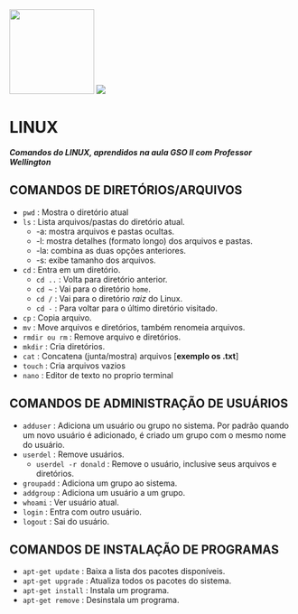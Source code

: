 
<img src="https://secure.webtoolhub.com/static/resources/icons/set2/acc5b045385d5.png" width="150px">

<img src="https://img.shields.io/badge/Linux-FCC624?style=for-the-badge&logo=linux&logoColor=black">

# LINUX
_**Comandos do LINUX, aprendidos na aula GSO II com Professor Wellington**_

## COMANDOS DE DIRETÓRIOS/ARQUIVOS
- ```pwd``` : Mostra o diretório atual
- ```ls``` : Lista arquivos/pastas do diretório atual.
  - -a: mostra arquivos e pastas ocultas.
  - -l: mostra detalhes (formato longo) dos arquivos e pastas.
  - -la: combina as duas opções anteriores.
  - -s: exibe tamanho dos arquivos.
- ```cd``` : Entra em um diretório.
  - ```cd ..``` : Volta para diretório anterior.
  - ```cd ~``` : Vai para o diretório ```home```.
  -  ```cd /``` : Vai para o diretório *raiz* do Linux.
  -  ```cd -``` : Para voltar para o último diretório visitado.
- ```cp``` : Copia arquivo.
- ```mv``` : Move arquivos e diretórios, também renomeia arquivos.
- ```rmdir ou rm``` : Remove arquivo e diretórios.
- ```mkdir``` : Cria diretórios.
- ```cat``` : Concatena (junta/mostra) arquivos [**exemplo os .txt**]
- ```touch``` : Cria arquivos vazios
- ```nano``` : Editor de texto no proprio terminal

## COMANDOS DE ADMINISTRAÇÃO DE USUÁRIOS
- ```adduser``` : Adiciona um usuário ou grupo no sistema. Por padrão quando um novo usuário é adicionado, é criado um grupo com o mesmo nome do usuário.
- ```userdel``` : Remove usuários.
  - ```userdel -r donald``` : Remove o usuário, inclusive seus arquivos e diretórios.
- ```groupadd``` : Adiciona um grupo ao sistema.
- ```addgroup``` : Adiciona um usuário a um grupo.
- ```whoami``` : Ver usuário atual.
- ```login``` : Entra com outro usuário.
- ```logout``` : Sai do usuário.

## COMANDOS DE INSTALAÇÃO DE PROGRAMAS
- ```apt-get update``` : Baixa a lista dos pacotes disponíveis.
- ```apt-get upgrade``` :  Atualiza todos os pacotes do sistema.
- ```apt-get install``` : Instala um programa.
- ```apt-get remove``` : Desinstala um programa.
